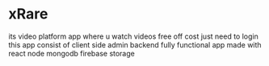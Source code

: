 # xRare
its video platform app where u watch videos free off cost just need to login this app consist of client side admin backend fully functional app made with react node mongodb firebase storage
